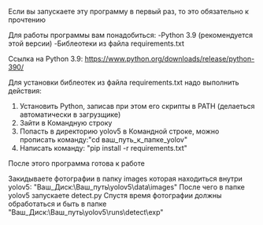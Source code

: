 Если вы запускаете эту программу в первый раз, то это обязательно к прочтению

Для работы программы вам понадобиться:
-Python 3.9 (рекомендуется этой версии)
-Библеотеки из файла requirements.txt

Ссылка на Python 3.9:
https://www.python.org/downloads/release/python-390/

Для установки библеотек из файла requirements.txt надо выполнить действия:
1. Установить Python, записав при этом его скрипты в PATH (делаеться автоматически в загрузщике)
2. Зайти в Командную строку
3. Попасть в директорию yolov5 в Командной строке,
	можно прописать команду:"cd ваш_путь_к_папке_yolov"
4. Написать команду: "pip install -r requirements.txt"

После этого программа готова к работе

Закидываете фотографии в папку images которая находиться внутри yolov5: "Ваш_Диск:\Ваш_путь\yolov5\data\images"
После чего в папке yolov5 запускаете detect.py
Спустя время фотографии должны обработаться и быть в папке "Ваш_Диск:\Ваш_путь\yolov5\runs\detect\exp"